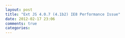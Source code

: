 ```yaml
---
layout: post
title: "Ext JS 4.0.7 (4.1b2) IE8 Performance Issue"
date: 2012-02-17 23:06
comments: true
categories: 
---
```

